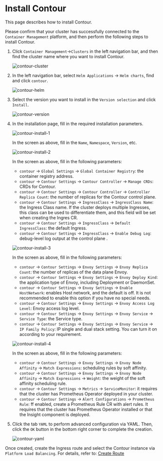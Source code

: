 # Install Contour

This page describes how to install Contour.

Please confirm that your cluster has successfully connected to the `Container Management` platform, and then perform the following steps to install Contour.

1. Click `Container Management`->`Clusters` in the left navigation bar, and then find the cluster name where you want to install Contour.

    ![contour-cluster](https://docs.daocloud.io/daocloud-docs-images/docs/en/docs/network/images/contour-install-1.png)

2. In the left navigation bar, select `Helm Applications` -> `Helm charts`, find and click `contour`.

    ![contour-helm](https://docs.daocloud.io/daocloud-docs-images/docs/en/docs/network/images/contour-install-2.png)

3. Select the version you want to install in the `Version selection` and click `Install`.

    ![contour-version](https://docs.daocloud.io/daocloud-docs-images/docs/en/docs/network/images/contour-install-3.png)

4. In the installation page, fill in the required installation parameters.

    ![contour-install-1](https://docs.daocloud.io/daocloud-docs-images/docs/en/docs/network/images/contour-install-4.png)

    In the screen as above, fill in the `Name`, `Namespace`, `Version`, etc.

    ![contour-install-2](https://docs.daocloud.io/daocloud-docs-images/docs/en/docs/network/images/contour-install-5.png)

    In the screen as above, fill in the following parameters:

    - `contour` -> `Global Settings` -> `Global Container Registry`: the container registry address.
    - `contour` -> `Contour Settings` -> `Contour Controller` -> `Manage CRDs`: CRDs for Contour.
    - `contour` -> `Contour Settings` -> `Contour Controller` -> `Controller Replica Count`: the number of replicas for the Contour control plane.
    - `contour` -> `Contour Settings` -> `IngressClass` -> `IngressClass Name`: the Ingress Class name. If the cluster deploys multiple Ingresses, this class can be used to differentiate them, and this field will be set when creating the Ingres CR.
    - `contour` -> `Contour Settings` -> `IngressClass` -> `Default IngressClass`: the default Ingress.
    - `contour` -> `Contour Settings` -> `IngressClass` -> `Enable Debug Log`: debug-level log output at the control plane .

    ![contour-install-3](https://docs.daocloud.io/daocloud-docs-images/docs/en/docs/network/images/contour-install-6.png)

    In the screen as above, fill in the following parameters:

    - `contour` -> `Contour Settings` -> `Envoy Settings` -> `Envoy Replica Count`: the number of replicas of the data plane Envoy.
    - `contour` -> `Contour Settings` -> `Envoy Settings` -> `Envoy Deploy Kind`: the application type of Envoy, including Deployment or DaemonSet.
    - `contour` -> `Contour Settings` -> `Envoy Settings` -> `Enable HostNetwork`: enables Host network, and the default is off. It is not recommended to enable this option if you have no special needs.
    - `contour` -> `Contour Settings` -> `Envoy Settings` -> `Envoy Access Log Level`: Envoy access log level.
    - `contour` -> `Contour Settings` -> `Envoy Settings` -> `Envoy Service` -> `Service Type`: the Service type.
    - `contour` -> `Contour Settings` -> `Envoy Settings` -> `Envoy Service` -> `IP Family Policy`: IP single and dual stack setting. You can turn it on according to your requirement.

    ![contour-install-4](https://docs.daocloud.io/daocloud-docs-images/docs/en/docs/network/images/contour-install-7.png)

    In the screen as above, fill in the following parameters:

    - `contour` -> `Contour Settings` -> `Envoy Settings` -> `Envoy Node Affinity` -> `Match Expressions`: scheduling rules by soft affinity.
    - `contour` -> `Contour Settings` -> `Envoy Settings` -> `Envoy Node Affinity` -> `Match Expressions` -> `Weight`: the weight of the soft affinity scheduling rule.
    - `contour` -> `Contour Settings` -> `Metrics` -> `ServiceMonitor`: it requires that the cluster has Prometheus Operator deployed in your cluster.
    - `contour` -> `Contour Settings` -> `Alert Configurations` -> `Prometheus Rule`: ff enabled, create a Prometheus Rule CR with alert rules. It requires that the cluster has Prometheus Operator installed or that the Insight component is deployed.

5. Click the tab `YAML` to perform advanced configuration via YAML. Then, click the `OK` button in the bottom right corner to complete the creation.

    ![contour-yaml](https://docs.daocloud.io/daocloud-docs-images/docs/en/docs/network/images/contour-install-8.png)

Once created, create the Ingress route and select the Contour instance via `Platform Load Balancing`. For details, refer to: [Create Route](../../../kpanda/user-guide/network/create-ingress.md)
